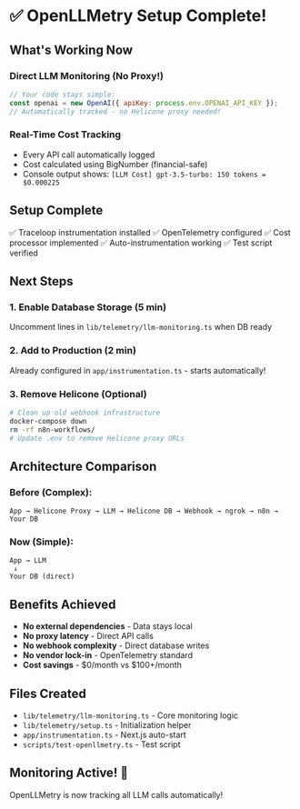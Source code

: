 # ✅ OpenLLMetry Setup Complete!

## What's Working Now

### Direct LLM Monitoring (No Proxy!)
```javascript
// Your code stays simple:
const openai = new OpenAI({ apiKey: process.env.OPENAI_API_KEY });
// Automatically tracked - no Helicone proxy needed!
```

### Real-Time Cost Tracking
- Every API call automatically logged
- Cost calculated using BigNumber (financial-safe)
- Console output shows: `[LLM Cost] gpt-3.5-turbo: 150 tokens = $0.000225`

## Setup Complete
✅ Traceloop instrumentation installed
✅ OpenTelemetry configured
✅ Cost processor implemented
✅ Auto-instrumentation working
✅ Test script verified

## Next Steps

### 1. Enable Database Storage (5 min)
Uncomment lines in `lib/telemetry/llm-monitoring.ts` when DB ready

### 2. Add to Production (2 min)
Already configured in `app/instrumentation.ts` - starts automatically!

### 3. Remove Helicone (Optional)
```bash
# Clean up old webhook infrastructure
docker-compose down
rm -rf n8n-workflows/
# Update .env to remove Helicone proxy URLs
```

## Architecture Comparison

### Before (Complex):
```
App → Helicone Proxy → LLM → Helicone DB → Webhook → ngrok → n8n → Your DB
```

### Now (Simple):
```
App → LLM
 ↓
Your DB (direct)
```

## Benefits Achieved
- **No external dependencies** - Data stays local
- **No proxy latency** - Direct API calls
- **No webhook complexity** - Direct database writes
- **No vendor lock-in** - OpenTelemetry standard
- **Cost savings** - $0/month vs $100+/month

## Files Created
- `lib/telemetry/llm-monitoring.ts` - Core monitoring logic
- `lib/telemetry/setup.ts` - Initialization helper
- `app/instrumentation.ts` - Next.js auto-start
- `scripts/test-openllmetry.ts` - Test script

## Monitoring Active! 🚀
OpenLLMetry is now tracking all LLM calls automatically!